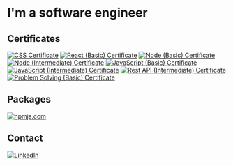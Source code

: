 # I'm a software engineer

<!-- ## Stats

<img align="" height='130px' src="https://github-readme-stats.vercel.app/api?username=danh20051995&hide_title=true&show_icons=true&include_all_commits=true&line_height=21&bg_color=0,EC6C6C,FFD479,FFFC79,73FA79&theme=graywhite" /><img align="" height='130px' src="https://github-readme-stats.vercel.app/api/top-langs/?username=danh20051995&hide_title=true&layout=compact&bg_color=0,73FA79,73FDFF,D783FF&theme=graywhite" />

[![PRs Welcome](https://img.shields.io/badge/PRs-welcome-brightgreen.svg?style=flat&logo=github)](https://github.com/danh20051995) [![Visitors](https://visitor-badge.glitch.me/badge?page_id=danh20051995.visitor-badge)](https://github.com/danh20051995) [![Open Source Love](https://badges.frapsoft.com/os/v2/open-source.svg?v=103)](https://github.com/danh20051995) -->

## Certificates

[![CSS Certificate](https://img.shields.io/static/v1?label=hackerrank&message=Cascading%20Style%20Sheets&color=brightgreen&style=for-the-badge)](https://www.hackerrank.com/certificates/f55418f13543)
[![React (Basic) Certificate](https://img.shields.io/static/v1?label=hackerrank&message=React%20(Basic)%20Certificate&color=brightgreen&style=for-the-badge)](https://www.hackerrank.com/certificates/969e30e2b081)
[![Node (Basic) Certificate](https://img.shields.io/static/v1?label=hackerrank&message=Node%20(Basic)%20Certificate&color=brightgreen&style=for-the-badge)](https://www.hackerrank.com/certificates/557d58b6b6ff)
[![Node (Intermediate) Certificate](https://img.shields.io/static/v1?label=hackerrank&message=Node%20(Intermediate)%20Certificate&color=brightgreen&style=for-the-badge)](https://www.hackerrank.com/certificates/46f8ce95f3ce)
[![JavaScript (Basic) Certificate](https://img.shields.io/static/v1?label=hackerrank&message=JavaScript%20(Basic)%20Certificate&color=brightgreen&style=for-the-badge)](https://www.hackerrank.com/certificates/c049e970b7bc)
[![JavaScript (Intermediate) Certificate](https://img.shields.io/static/v1?label=hackerrank&message=JavaScript%20(Intermediate)%20Certificate&color=brightgreen&style=for-the-badge)](https://www.hackerrank.com/certificates/3e71f815bb67)
[![Rest API (Intermediate) Certificate](https://img.shields.io/static/v1?label=hackerrank&message=Rest%20API%20(Intermediate)%20Certificate&color=brightgreen&style=for-the-badge)](https://www.hackerrank.com/certificates/e09b5c91fea2)
[![Problem Solving (Basic) Certificate](https://img.shields.io/static/v1?label=hackerrank&message=Problem%20Solving%20(Basic)%20Certificate&color=brightgreen&style=for-the-badge)](https://www.hackerrank.com/certificates/dad8772cd56c)

## Packages

[![npmjs.com](https://img.shields.io/static/v1?label=&message=npmjs.com&color=brightgreen)](https://www.npmjs.com/~danh20051995)

## Contact

[![LinkedIn](https://img.shields.io/static/v1?label=&message=LinkedIn&color=brightgreen)](http://www.linkedin.com/in/thanh-danh-le)
